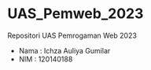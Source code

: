 # UAS_Pemweb_2023
Repositori UAS Pemrogaman Web 2023
- Nama : Ichza Auliya Gumilar
- NIM : 120140188
